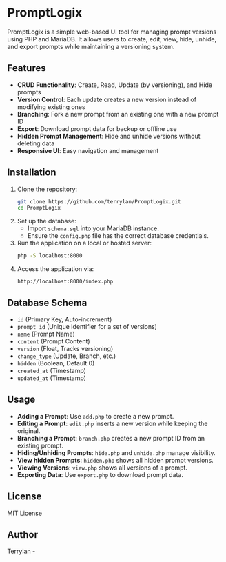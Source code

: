 # PromptLogix

PromptLogix is a simple web-based UI tool for managing prompt versions using PHP and MariaDB. It allows users to create, edit, view, hide, unhide, and export prompts while maintaining a versioning system.

## Features
- **CRUD Functionality**: Create, Read, Update (by versioning), and Hide prompts
- **Version Control**: Each update creates a new version instead of modifying existing ones
- **Branching**: Fork a new prompt from an existing one with a new prompt ID
- **Export**: Download prompt data for backup or offline use
- **Hidden Prompt Management**: Hide and unhide versions without deleting data
- **Responsive UI**: Easy navigation and management

## Installation
1. Clone the repository:
   ```sh
   git clone https://github.com/terrylan/PromptLogix.git
   cd PromptLogix
   ```
2. Set up the database:
   - Import `schema.sql` into your MariaDB instance.
   - Ensure the `config.php` file has the correct database credentials.
3. Run the application on a local or hosted server:
   ```sh
   php -S localhost:8000
   ```
4. Access the application via:
   ```
   http://localhost:8000/index.php
   ```

## Database Schema
- `id` (Primary Key, Auto-increment)
- `prompt_id` (Unique Identifier for a set of versions)
- `name` (Prompt Name)
- `content` (Prompt Content)
- `version` (Float, Tracks versioning)
- `change_type` (Update, Branch, etc.)
- `hidden` (Boolean, Default 0)
- `created_at` (Timestamp)
- `updated_at` (Timestamp)

## Usage
- **Adding a Prompt**: Use `add.php` to create a new prompt.
- **Editing a Prompt**: `edit.php` inserts a new version while keeping the original.
- **Branching a Prompt**: `branch.php` creates a new prompt ID from an existing prompt.
- **Hiding/Unhiding Prompts**: `hide.php` and `unhide.php` manage visibility.
- **View hidden Prompts**: `hidden.php` shows all hidden prompt versions.
- **Viewing Versions**: `view.php` shows all versions of a prompt.
- **Exporting Data**: Use `export.php` to download prompt data.

## License
MIT License

## Author
Terrylan - 

